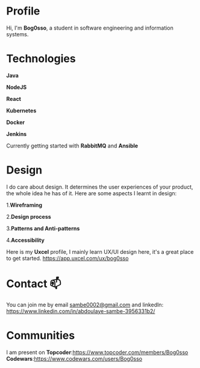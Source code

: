 # Profile

Hi, I'm **Bog0sso**, a student in software engineering and information systems.

# Technologies

__Java__

__NodeJS__

__React__

__Kubernetes__

__Docker__

__Jenkins__

Currently getting started with __RabbitMQ__ and __Ansible__

# Design

I do care about design. It determines the user experiences of your product, the whole idea he has of it.
Here are some aspects I learnt in design:

1.__Wireframing__

2.__Design process__

3.__Patterns and Anti-patterns__

4.__Accessibility__

Here is my __Uxcel__ profile, I mainly learn UX/UI design here, it's a great place to get started. https://app.uxcel.com/ux/bog0sso

# Contact 📫 

You can join me by email sambe0002@gmail.com and linkedIn: https://www.linkedin.com/in/abdoulaye-sambe-3956331b2/

# Communities
I am present on 
__Topcoder__:https://www.topcoder.com/members/Bog0sso
__Codewars__:https://www.codewars.com/users/Bog0sso

